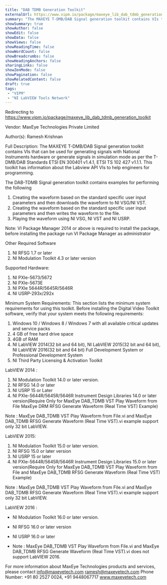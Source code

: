 ```yaml
---
title: "DAB TDMB Generation Toolkit"
externalUrl: https://www.vipm.io/package/maxeye_lib_dab_tdmb_generation_toolkit
summary: "The MAXEYE T-DMB/DAB Signal generation toolkit contains VIs that can be used for generating signals with National Instruments hardware or generate signals in simulation mode as per the T-DMB/DAB Standards ETSI EN 300401 v1.4.1, ETSI TS 102 427 v1.1.1."
showSummary: true
showAuthor: false
showEdit: false
showData: false
showViews: false
showReadingTime: false
showWordCount: false
showBreadcrumbs: false
showHeadingAnchors: false
sharingLinks: false
showZenMode: false
showPagination: false
showRelatedContent: false
draft: true
tags:
 - "VIPM"
 - "NI LabVIEW Tools Network"
---
```


Redirecting to https://www.vipm.io/package/maxeye_lib_dab_tdmb_generation_toolkit

Vendor: MaxEye Technologies Private Limited

Author(s): Ramesh Krishnan
 
Full Description:
The MAXEYE T-DMB/DAB Signal generation toolkit contains VIs that can be used for generating signals with National Instruments hardware or generate signals in simulation mode as per the T-DMB/DAB Standards ETSI EN 300401 v1.4.1, ETSI TS 102 427 v1.1.1. This toolkit has information about the Labview API VIs to help engineers for programming.


The DAB-TDMB Signal generation toolkit contains examples for performing the following

1. Creating the waveform based on the standard specific user input parameters and then downloads the waveform to NI VSG/NI VST.         
2. Creating the waveform based on the standard specific user input parameters and then writes the waveform to the file.
3. Playing the waveform using NI VSG, NI VST and NI USRP.


Note: VI Package Manager 2014 or above is required to install the package, before installing the package run VI Package Manager as administrator

Other Required Software
1. 	NI RFSG 1.7 or later
2. 	NI Modulation Toolkit 4.3 or later version

Supported Hardware:
1.	NI PXIe-5673/5672
2.	NI PXIe-5673E
3.	NI PXIe 5644R/5645R/5646R
4.	NI USRP-293x/292x

Minimum System Requirements:
This section lists the minimum system requirements for using this toolkit. Before installing the Digital Video Toolkit software, verify that your system meets the following requirements:

1.	Windows 10 / Windows 8 / Windows 7  with all available critical updates and service packs
2.	4 GB of free hard drive space
3.	4GB of RAM
4.	NI LabVIEW 2014(32 bit and 64 bit), NI LabVIEW 2015(32 bit and 64 bit), NI LabVIEW 2016(32 bit and 64 bit) Full Development System or Professional Development System
5.	NI Third Party Licensing & Activation Toolkit

LabVIEW 2014 :

1.	NI Modulation Toolkit 14.0 or later version.
2.	NI RFSG 14.0 or later
3.	NI USRP 15 or Later
4.	NI PXIe-5644R/5645R/5646R Instrument Design Libraries 14.0 or later version(Require Only for MaxEye DAB_TDMB VST Play Waveform from File MaxEye DRM RFSG Generate Waveform (Real Time VST) Example)

Note : MaxEye DAB_TDMB VST Play Waveform from File.vi and MaxEye DAB_TDMB RFSG Generate Waveform (Real Time VST).vi example support only 32 bit LabVIEW.

LabVIEW 2015:

 1. NI Modulation Toolkit 15.0 or later version.
 2. NI RFSG 15.0 or later version
 3. NI USRP 15 or later
 4. NI PXIe-5644R/5645R/5646R Instrument Design Libraries 15.0 or later version(Require Only for MaxEye DAB_TDMB VST Play Waveform from File and MaxEye DAB_TDMB RFSG Generate Waveform (Real Time VST) Example)

Note : MaxEye DAB_TDMB VST Play Waveform from File.vi and MaxEye DAB_TDMB RFSG Generate Waveform (Real Time VST).vi example support only 32 bit LabVIEW.

LabVIEW 2016 :

- 	NI Modulation Toolkit 16.0 or later version.
-  NI RFSG 16.0 or later version
-  NI USRP 16.0 or later

- 	Note : MaxEye DAB_TDMB VST Play Waveform from File.vi and MaxEye DAB_TDMB RFSG Generate Waveform (Real Time VST).vi does not support LabVIEW 2016.


For more information about MaxEye Technologies products and services, please contact
info@maxeyetech.com
ramesh@maxeyetech.com
Phone Number: +91 80 2527 0024, +91 9448067717
www.maxeyetech.com